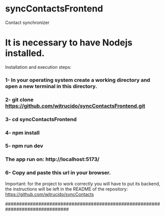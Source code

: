# syncContactsFrontend
Contact synchronizer
# It is necessary to have Nodejs installed.

Installation and execution steps:

### 1- In your operating system create a working directory and open a new terminal in this directory.
### 2- git clone https://github.com/wjtrucido/syncContactsFrontend.git
### 3- cd syncContactsFrontend
### 4- npm install
### 5- npm run dev
### The app run on: http://localhost:5173/ 
### 6- Copy and paste this url in your browser.

Important: for the project to work correctly you will have to put its backend, the instructions will be left in the README of the repository:
https://github.com/wjtrucido/syncContacts 

###############################################################################
